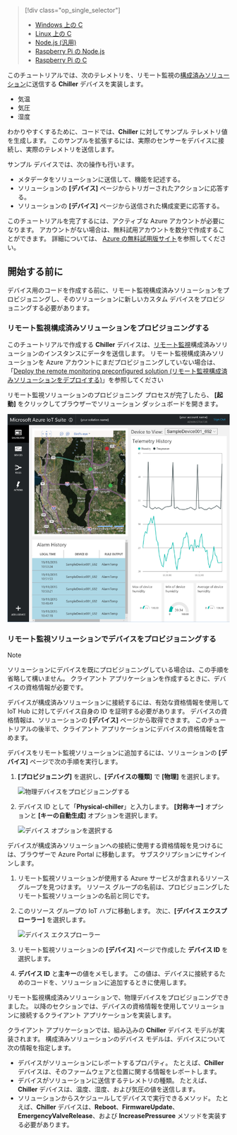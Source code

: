 > [!div class="op_single_selector"]
> * [Windows 上の C](../articles/iot-suite/iot-suite-connecting-devices.md)
> * [Linux 上の C](../articles/iot-suite/iot-suite-connecting-devices-linux.md)
> * [Node.js (汎用)](../articles/iot-suite/iot-suite-connecting-devices-node.md)
> * [Raspberry Pi の Node.js](../articles/iot-suite/iot-suite-connecting-pi-node.md)
> * [Raspberry Pi の C](../articles/iot-suite/iot-suite-connecting-pi-c.md)

このチュートリアルでは、次のテレメトリを、リモート監視の[構成済みソリューション](../articles/iot-suite/iot-suite-what-are-preconfigured-solutions.md)に送信する **Chiller** デバイスを実装します。

* 気温
* 気圧
* 湿度

わかりやすくするために、コードでは、**Chiller** に対してサンプル テレメトリ値を生成します。 このサンプルを拡張するには、実際のセンサーをデバイスに接続し、実際のテレメトリを送信します。

サンプル デバイスでは、次の操作も行います。

* メタデータをソリューションに送信して、機能を記述する。
* ソリューションの **[デバイス]** ページからトリガーされたアクションに応答する。
* ソリューションの **[デバイス]** ページから送信された構成変更に応答する。

このチュートリアルを完了するには、アクティブな Azure アカウントが必要になります。 アカウントがない場合は、無料試用アカウントを数分で作成することができます。 詳細については、 [Azure の無料試用版サイト](http://azure.microsoft.com/pricing/free-trial/)を参照してください。

## <a name="before-you-start"></a>開始する前に

デバイス用のコードを作成する前に、リモート監視構成済みソリューションをプロビジョニングし、そのソリューションに新しいカスタム デバイスをプロビジョニングする必要があります。

### <a name="provision-your-remote-monitoring-preconfigured-solution"></a>リモート監視構成済みソリューションをプロビジョニングする

このチュートリアルで作成する **Chiller** デバイスは、[リモート監視](../articles/iot-suite/iot-suite-remote-monitoring-explore.md)構成済みソリューションのインスタンスにデータを送信します。 リモート監視構成済みソリューションを Azure アカウントにまだプロビジョニングしていない場合は、「[Deploy the remote monitoring preconfigured solution (リモート監視構成済みソリューションをデプロイする)](../articles/iot-suite/iot-suite-remote-monitoring-deploy.md)」を参照してください

リモート監視ソリューションのプロビジョニング プロセスが完了したら、 **[起動]** をクリックしてブラウザーでソリューション ダッシュボードを開きます。

![ソリューション ダッシュボード](media/iot-suite-selector-connecting/dashboard.png)

### <a name="provision-your-device-in-the-remote-monitoring-solution"></a>リモート監視ソリューションでデバイスをプロビジョニングする

> [!NOTE]
> ソリューションにデバイスを既にプロビジョニングしている場合は、この手順を省略して構いません。 クライアント アプリケーションを作成するときに、デバイスの資格情報が必要です。

デバイスが構成済みソリューションに接続するには、有効な資格情報を使用して IoT Hub に対してデバイス自身の ID を証明する必要があります。 デバイスの資格情報は、ソリューションの **[デバイス]** ページから取得できます。 このチュートリアルの後半で、クライアント アプリケーションにデバイスの資格情報を含めます。

デバイスをリモート監視ソリューションに追加するには、ソリューションの **[デバイス]** ページで次の手順を実行します。

1. **[プロビジョニング]** を選択し、**[デバイスの種類]** で **[物理]** を選択します。

    ![物理デバイスをプロビジョニングする](media/iot-suite-selector-connecting/devicesprovision.png)

1. デバイス ID として「**Physical-chiller**」と入力します。 **[対称キー]** オプションと **[キーの自動生成]** オプションを選択します。

    ![デバイス オプションを選択する](media/iot-suite-selector-connecting/devicesoptions.png)

デバイスが構成済みソリューションへの接続に使用する資格情報を見つけるには、ブラウザーで Azure Portal に移動します。 サブスクリプションにサインインします。

1. リモート監視ソリューションが使用する Azure サービスが含まれるリソース グループを見つけます。 リソース グループの名前は、プロビジョニングしたリモート監視ソリューションの名前と同じです。

1. このリソース グループの IoT ハブに移動します。 次に、**[デバイス エクスプローラー]** を選択します。

    ![デバイス エクスプローラー](media/iot-suite-selector-connecting/deviceexplorer.png)

1. リモート監視ソリューションの **[デバイス]** ページで作成した **デバイス ID** を選択します。

1. **デバイス ID** と**主キー**の値をメモします。 この値は、デバイスに接続するためのコードを、ソリューションに追加するときに使用します。

リモート監視構成済みソリューションで、物理デバイスをプロビジョニングできました。 以降のセクションでは、デバイスの資格情報を使用してソリューションに接続するクライアント アプリケーションを実装します。

クライアント アプリケーションでは、組み込みの **Chiller** デバイス モデルが実装されます。 構成済みソリューションのデバイス モデルは、デバイスについて次の情報を指定します。

* デバイスがソリューションにレポートするプロパティ。 たとえば、**Chiller** デバイスは、そのファームウェアと位置に関する情報をレポートします。
* デバイスがソリューションに送信するテレメトリの種類。 たとえば、**Chiller** デバイスは、温度、湿度、および気圧の値を送信します。
* ソリューションからスケジュールしてデバイスで実行できるメソッド。 たとえば、**Chiller** デバイスは、**Reboot**、**FirmwareUpdate**、**EmergencyValveRelease**、および **IncreasePressuree** メソッドを実装する必要があります。